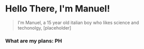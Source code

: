 # Hello There, I'm Manuel!
> I'm Manuel, a 15 year old italian boy who likes science and techonolgy, [placeholder]

### What are my plans: PH
